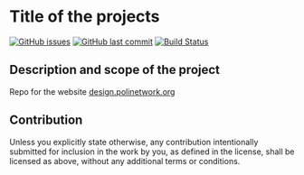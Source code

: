 # Title of the projects

[![GitHub issues](https://img.shields.io/github/issues/runtime-machines/astro-template.svg)](https://github.com/runtime-machines/astro-template/issues)
[![GitHub last commit](https://img.shields.io/github/last-commit/runtime-machines/astro-template.svg)](https://github.com/runtime-machines/astro-template/commits/master)
[![Build Status](https://github.com/runtime-machines/astro-template/actions/workflows/main.yml/badge.svg)](https://github.com/runtime-machines/astro-template/actions)

## Description and scope of the project

Repo for the website [design.polinetwork.org](https://design.polinetwork.org)

## Contribution

Unless you explicitly state otherwise, any contribution intentionally submitted
for inclusion in the work by you, as defined in the license, shall be
licensed as above, without any additional terms or conditions.
